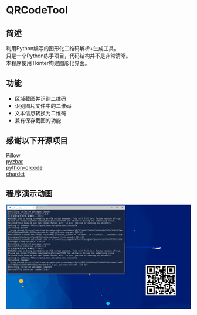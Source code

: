 # QRCodeTool
## 简述
利用Python编写的图形化二维码解析+生成工具。  
只是一个Python练手项目，代码结构并不是非常清晰。  
本程序使用Tkinter构建图形化界面。
## 功能
* 区域截图并识别二维码
* 识别图片文件中的二维码
* 文本信息转换为二维码
* 兼有保存截图的功能
## 感谢以下开源项目
[Pillow](https://github.com/python-pillow/Pillow)  
[pyzbar](https://github.com/NaturalHistoryMuseum/pyzbar)  
[python-qrcode](https://github.com/lincolnloop/python-qrcode)  
[chardet](https://github.com/chardet/chardet)
## 程序演示动画
![avatar](https://github.com/LittleCircleOO/QRCodeTool/blob/master/%E7%A8%8B%E5%BA%8F%E6%BC%94%E7%A4%BA.gif)
